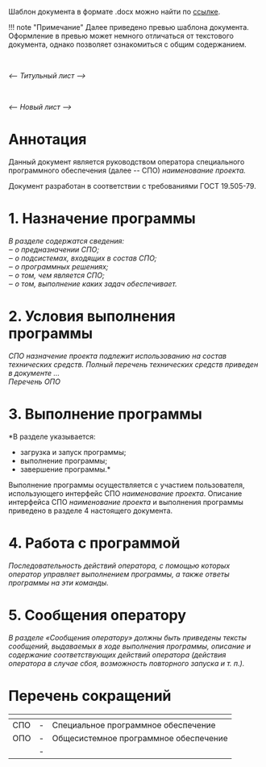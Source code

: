 Шаблон документа в формате .docx можно найти по [ссылке](). 

!!! note "Примечание" 
    Далее приведено превью шаблона документа. Оформление в превью может немного отличаться от текстового документа, однако позволяет ознакомиться с общим содержанием.

<br/>

*<--  Титульный лист  -->*

<br/>

*<--  Новый лист  -->*

# Аннотация
Данный документ является руководством оператора специального программного обеспечения (далее -- СПО) *наименование проекта.*

Документ разработан в соответствии с требованиями ГОСТ 19.505-79.

# 1. Назначение программы
*В разделе содержатся сведения:    
‒	о предназначении СПО;   
‒	о подсистемах, входящих в состав СПО;   
‒	о программных решениях;   
‒	о том, чем является СПО;   
‒	о том, выполнение каких задач обеспечивает.*   

# 2. Условия выполнения программы
*СПО назначение проекта подлежит использованию на состав технических средств.
Полный перечень технических средств приведен в документе  …   
Перечень ОПО*

# 3. Выполнение программы
*В разделе указывается:   
- загрузка и запуск программы;   
- выполнение программы;     
- завершение программы.*

Выполнение программы осуществляется с участием пользователя, использующего интерфейс СПО *наименование проекта*. 
Описание интерфейса СПО *наименование проекта* и выполнения программы приведено в разделе 4 настоящего документа. 

# 4. Работа с программой
*Последовательность действий оператора, с помощью которых оператор управляет выполнением программы, а также ответы программы на эти команды.*

# 5. Сообщения оператору
*В разделе «Сообщения оператору» должны быть приведены тексты сообщений, выдаваемых в ходе выполнения программы, описание и содержание соответствующих действий оператора (действия оператора в случае сбоя, возможность повторного запуска и т. п.).*


<!--  Таблица подписями -->

<!--  Новый лист  -->
# Перечень сокращений
| <!-- без заголовка--> | <!-- без заголовка--> | <!-- без заголовка--> |
|:--|:-:|:-|
|СПО|-|Специальное программное обеспечение|
|ОПО|-|Общесистемное программное обеспечение|
||-||

<!--  всегда с нового листа: Лист регистрации изменений -->